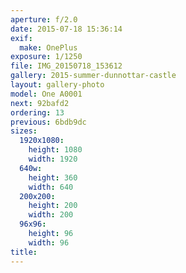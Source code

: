 ```yaml
---
aperture: f/2.0
date: 2015-07-18 15:36:14
exif:
  make: OnePlus
exposure: 1/1250
file: IMG_20150718_153612
gallery: 2015-summer-dunnottar-castle
layout: gallery-photo
model: One A0001
next: 92bafd2
ordering: 13
previous: 6bdb9dc
sizes:
  1920x1080:
    height: 1080
    width: 1920
  640w:
    height: 360
    width: 640
  200x200:
    height: 200
    width: 200
  96x96:
    height: 96
    width: 96
title: 
---
```

